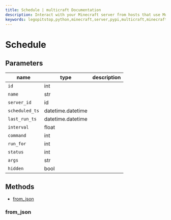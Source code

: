 ```yaml
---
title: Schedule | multicraft Documentation
description: Interact with your Minecraft server from hosts that use Multicraft using Python
keywords: legopitstop,python,minecraft,server,pypi,multicraft,minecraftserver,pythonpackage
---
```


# Schedule

## Parameters

| name           | type              | description |
| -------------- | ----------------- | ----------- |
| `id`           | int               |             |
| `name`         | str               |             |
| `server_id`    | id                |             |
| `scheduled_ts` | datetime.datetime |             |
| `last_run_ts`  | datetime.datetime |             |
| `interval`     | float             |             |
| `command`      | int               |             |
| `run_for`      | int               |             |
| `status`       | int               |             |
| `args`         | str               |             |
| `hidden`       | bool              |             |

## Methods

- [from_json](#from_json)

### from_json
